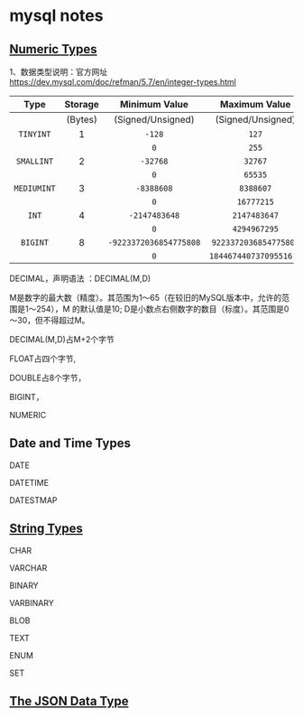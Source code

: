 # mysql   notes

## [Numeric Types](https://dev.mysql.com/doc/refman/5.7/en/numeric-types.html)

1、数据类型说明：官方网址 https://dev.mysql.com/doc/refman/5.7/en/integer-types.html

|    Type     | Storage |     Minimum Value      |     Maximum Value      |
| :---------: | :-----: | :--------------------: | :--------------------: |
|             | (Bytes) |   (Signed/Unsigned)    |   (Signed/Unsigned)    |
|  `TINYINT`  |    1    |         `-128`         |         `127`          |
|             |         |          `0`           |         `255`          |
| `SMALLINT`  |    2    |        `-32768`        |        `32767`         |
|             |         |          `0`           |        `65535`         |
| `MEDIUMINT` |    3    |       `-8388608`       |       `8388607`        |
|             |         |          `0`           |       `16777215`       |
|    `INT`    |    4    |     `-2147483648`      |      `2147483647`      |
|             |         |          `0`           |      `4294967295`      |
|  `BIGINT`   |    8    | `-9223372036854775808` | `9223372036854775807`  |
|             |         |          `0`           | `18446744073709551615` |

DECIMAL，声明语法 ：DECIMAL(M,D) 

M是数字的最大数（精度）。其范围为1～65（在较旧的MySQL版本中，允许的范围是1～254），M 的默认值是10; D是小数点右侧数字的数目（标度）。其范围是0～30，但不得超过M。

DECIMAL(M,D)占M+2个字节

FLOAT占四个字节,

DOUBLE占8个字节，

BIGINT，

NUMERIC

## Date and Time Types

DATE

DATETIME

DATESTMAP

## [String Types](https://dev.mysql.com/doc/refman/5.7/en/string-types.html)

CHAR

VARCHAR

BINARY

VARBINARY

BLOB

TEXT

ENUM

SET

## [The JSON Data Type](https://dev.mysql.com/doc/refman/5.7/en/json.html)



